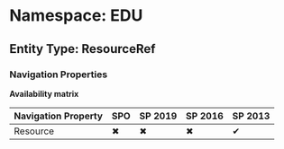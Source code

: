 # Namespace: EDU
## Entity Type: ResourceRef


### Navigation Properties

**Availability matrix**

Navigation Property | SPO | SP 2019 | SP 2016 | SP 2013
----------|-----|---------|---------|--------
Resource | ✖ | ✖ | ✖ | ✔
